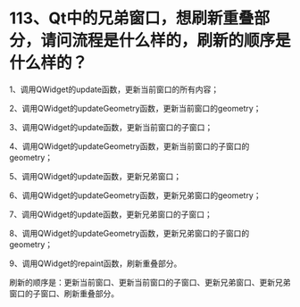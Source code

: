 # 113、Qt中的兄弟窗口，想刷新重叠部分，请问流程是什么样的，刷新的顺序是什么样的？

1、调用QWidget的update函数，更新当前窗口的所有内容；

2、调用QWidget的updateGeometry函数，更新当前窗口的geometry；

3、调用QWidget的update函数，更新当前窗口的子窗口；

4、调用QWidget的updateGeometry函数，更新当前窗口的子窗口的geometry；

5、调用QWidget的update函数，更新兄弟窗口；

6、调用QWidget的updateGeometry函数，更新兄弟窗口的geometry；

7、调用QWidget的update函数，更新兄弟窗口的子窗口；

8、调用QWidget的updateGeometry函数，更新兄弟窗口的子窗口的geometry；

9、调用QWidget的repaint函数，刷新重叠部分。

刷新的顺序是：更新当前窗口、更新当前窗口的子窗口、更新兄弟窗口、更新兄弟窗口的子窗口、刷新重叠部分。 
